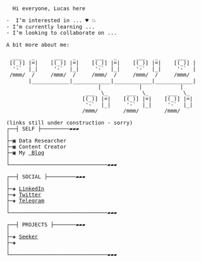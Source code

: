 <pre>
  Hi everyone, Lucas here
 
-  I’m interested in ... ♥️ 💥
- I’m currently learning ...
- I’m looking to collaborate on ...

A bit more about me:

  ___   _      ___   _      ___   _      ___   _      ___   _
 [(_)] |=|    [(_)] |=|    [(_)] |=|    [(_)] |=|    [(_)] |=|
  '-`  |_|     '-`  |_|     '-`  |_|     '-`  |_|     '-`  |_|
 /mmm/  /     /mmm/  /     /mmm/  /     /mmm/  /     /mmm/  /
       |____________|____________|____________|____________|
                             |            |            |
                         ___  \_      ___  \_      ___  \_
                        [(_)] |=|    [(_)] |=|    [(_)] |=|
                         '-`  |_|     '-`  |_|     '-`  |_|
                        /mmm/        /mmm/        /mmm/
 
(links still under construction - sorry)
┌──┤ SELF ├─────────▰▰▰
│
├─▣ Data Researcher
├─▣ Content Creator
├─▣ My <a href="#"> Blog</a>
│
└───────────────────────────────▰▰▰

┌──┤ SOCIAL ├─────────▰▰▰
│
├─◈ <a href="#">LinkedIn</a>
├─◈ <a href="#">Twitter</a>
├─◈ <a href="#">Telegram</a>
│
└───────────────────────────────▰▰▰

┌──┤ PROJECTS ├───────▰▰▰
│
├─◈ <a href="#">Seeker</a>
├─◈
│
└───────────────────────────────▰▰▰
</pre>

